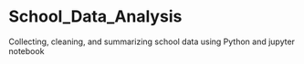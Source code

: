 # School_Data_Analysis
Collecting, cleaning, and summarizing school data using Python and jupyter notebook
